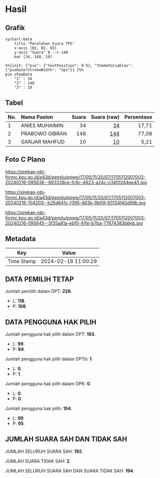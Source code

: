 # Hasil

## Grafik

```mermaid
xychart-beta
    title "Perolehan Suara TPS"
    x-axis [01, 02, 03]
    y-axis "Suara" 0 --> 148
    bar [34, 148, 10]
```

```mermaid
%%{init: {"pie": {"textPosition": 0.5}, "themeVariables": {"pieOuterStrokeWidth": "5px"}} }%%
pie showData
    "1" : 34
    "2" : 148
    "3" : 10
```

## Tabel

| No. | Nama Paslon    | Suara | Suara (raw) | Persentase |
|:--- |:-------------- | -----:| -----------:| ----------:|
| 1   | ANIES MUHAIMIN | 34    | [34][p-1]   | 17,71      |
| 2   | PRABOWO GIBRAN | 148   | [148][p-2]  | 77,08      |
| 3   | GANJAR MAHFUD  | 10    | [10][p-3]   | 5,21       |


[p-1]: https://github.com/gigit-pemilu/pemilu-2024-17-bengkulu/blob/main/pilpres/hitung-suara/sub/17-bengkulu/sub/05-seluma/sub/11-seluma-selatan/sub/2007-tangga-batu/sub/003-tps/sub/paslon-1.txt
[p-2]: https://github.com/gigit-pemilu/pemilu-2024-17-bengkulu/blob/main/pilpres/hitung-suara/sub/17-bengkulu/sub/05-seluma/sub/11-seluma-selatan/sub/2007-tangga-batu/sub/003-tps/sub/paslon-2.txt
[p-3]: https://github.com/gigit-pemilu/pemilu-2024-17-bengkulu/blob/main/pilpres/hitung-suara/sub/17-bengkulu/sub/05-seluma/sub/11-seluma-selatan/sub/2007-tangga-batu/sub/003-tps/sub/paslon-3.txt

## Foto C Plano

https://sirekap-obj-formc.kpu.go.id/a43d/pemilu/ppwp/17/05/11/20/07/1705112007003-20240216-095636--893339ce-fc9c-4823-a24c-c34f0244ee45.jpg

https://sirekap-obj-formc.kpu.go.id/a43d/pemilu/ppwp/17/05/11/20/07/1705112007003-20240216-104203--b25d641c-f395-483b-9b09-93134f40d99b.jpg

https://sirekap-obj-formc.kpu.go.id/a43d/pemilu/ppwp/17/05/11/20/07/1705112007003-20240216-095645--3f35a81a-eb15-41fe-b7ba-77674383b6eb.jpg


## Metadata

| Key        | Value               |
| ---------- | ------------------- |
| Time Stamp | 2024-02-16 11:00:29 |


## DATA PEMILIH TETAP

Jumlah pemilih dalam DPT: **226**.
 * L: **118**.
 * P: **108**.

## DATA PENGGUNA HAK PILIH

Jumlah pengguna hak pilih dalam DPT: **193**.
 * L: **99**.
 * P: **94**.

Jumlah pengguna hak pilih dalam DPTb: **1**.
 * L: **0**.
 * P: **1**.

Jumlah pengguna hak pilih dalam DPK: **0**.
 * L: **0**.
 * P: **0**.

Jumlah pengguna hak pilih: **194**.
 * L: **99**.
 * P: **95**.

## JUMLAH SUARA SAH DAN TIDAK SAH

JUMLAH SELURUH SUARA SAH: **192**.

JUMLAH SUARA TIDAK SAH: **2**.

JUMLAH SELURUH SUARA SAH DAN SUARA TIDAK SAH: **194**.


